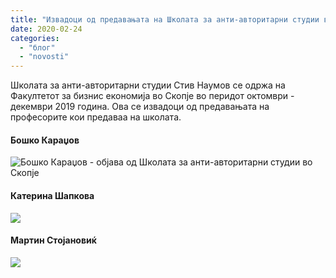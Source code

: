 ```yaml
---
title: "Извадоци од предавањата на Школата за анти-авторитарни студии во Скопје"
date: 2020-02-24
categories: 
  - "блог"
  - "novosti"
---
```


Школата за анти-авторитарни студии Стив Наумов се одржа на Факултетот за бизнис економија во Скопје во перидот октомври - декември 2019 година. Ова се извадоци од предавањата на професорите кои предаваа на школата.

#### Бошко Караџов

![Бошко Караџов - објава од Школата за анти-авторитарни студии во Скопје](http://libertaniabackup.local/wp-content/uploads/2020/02/Bosko-objava-SNSK19--1024x576.jpg)

#### Катерина Шапкова

![](http://libertaniabackup.local/wp-content/uploads/2020/02/Katerina-objava-SNSK19--1024x576.jpg)

#### Мартин Стојановиќ

![](http://libertaniabackup.local/wp-content/uploads/2020/02/Martin-objava-SNSK19--1024x576.jpg)
